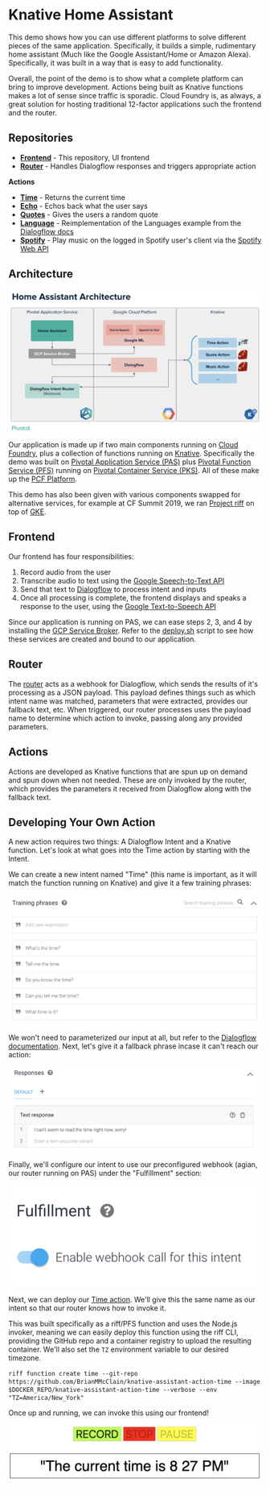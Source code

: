 Knative Home Assistant
===

This demo shows how you can use different platforms to solve different pieces of the same application. Specifically, it builds a simple, rudimentary home assistant (Much like the Google Assistant/Home or Amazon Alexa). Specifically, it was built in a way that is easy to add functionality.

Overall, the point of the demo is to show what a complete platform can bring to improve development. Actions being built as Knative functions makes a lot of sense since traffic is sporadic. Cloud Foundry is, as always, a great solution for hosting traditional 12-factor applications such the frontend and the router.

Repositories
---

- **[Frontend](https://github.com/BrianMMcClain/knative-home-assistant)** - This repository, UI frontend
- **[Router](https://github.com/BrianMMcClain/knative-assistant-router)** - Handles Dialogflow responses and triggers appropriate action

**Actions**

- **[Time](https://github.com/BrianMMcClain/knative-assistant-action-time)** - Returns the current time
- **[Echo](https://github.com/bryanfriedman/knative-assistant-action-echo)** - Echos back what the user says
- **[Quotes](https://github.com/bryanfriedman/knative-quotes)** - Gives the users a random quote
- **[Language](https://github.com/BrianMMcClain/knative-assistant-action-language)** - Reimplementation of the Languages example from the [Dialogflow docs](https://dialogflow.com/docs/getting-started/extract-entities)
- **[Spotify](https://github.com/BrianMMcClain/knative-assistant-action-spotify)** - Play music on the logged in Spotify user's client via the [Spotify Web API](https://developer.spotify.com/documentation/web-api/)


Architecture
---

![Architecture of our application](img/arch.png)

Our application is made up if two main components running on [Cloud Foundry](https://www.cloudfoundry.org/), plus a collection of functions running on [Knative](https://www.knative.dev/). Specifically the demo was built on [Pivotal Application Service (PAS)](https://pivotal.io/platform/pivotal-application-service) plus [Pivotal Function Service (PFS)](https://pivotal.io/platform/pivotal-function-service) running on [Pivotal Container Service (PKS)](https://pivotal.io/platform/pivotal-container-service). All of these make up the [PCF Platform](https://pivotal.io/platform). 

This demo has also been given with various components swapped for alternative services, for example at CF Summit 2019, we ran [Project riff](https://projectriff.io/) on top of [GKE](https://cloud.google.com/kubernetes-engine/).


Frontend
---

Our frontend has four responsibilities:

1. Record audio from the user
2. Transcribe audio to text using the [Google Speech-to-Text API](https://cloud.google.com/speech-to-text/)
3. Send that text to [Dialogflow](https://dialogflow.com/) to process intent and inputs
4. Once all processing is complete, the frontend displays and speaks a response to the user, using the [Google Text-to-Speech API](https://cloud.google.com/text-to-speech/)

Since our application is running on PAS, we can ease steps 2, 3, and 4 by installing the [GCP Service Broker](https://docs.pivotal.io/partners/gcp-sb/index.html). Refer to the [deploy.sh](deploy.sh) script to see how these services are created and bound to our application.

Router
---

The [router](https://github.com/BrianMMcClain/knative-assistant-router) acts as a webhook for Dialogflow, which sends the results of it's processing as a JSON payload. This payload defines things such as which intent name was matched, parameters that were extracted, provides our fallback text, etc. When triggered, our router processes uses the payload name to determine which action to invoke, passing along any provided parameters.

Actions
---

Actions are developed as Knative functions that are spun up on demand and spun down when not needed. These are only invoked by the router, which provides the parameters it received from Dialogflow along with the fallback text.

Developing Your Own Action
---

A new action requires two things: A Dialogflow Intent and a Knative function. Let's look at what goes into the Time action by starting with the Intent.

We can create a new intent named "Time" (this name is important, as it will match the function running on Knative) and give it a few training phrases:

![Training our time action intent](img/training.png)

We won't need to parameterized our input at all, but refer to the [Dialogflow documentation](https://dialogflow.com/docs/getting-started/extract-entities). Next, let's give it a fallback phrase incase it can't reach our action:

![Providing our fallback](img/fallback.png)

Finally, we'll configure our intent to use our preconfigured webhook (agian, our router running on PAS) under the "Fulfillment" section:

![Enabling our webhook](img/fulfillment.png)

Next, we can deploy our [Time action](https://github.com/BrianMMcClain/knative-assistant-action-time). We'll give this the same name as our intent so that our router knows how to invoke it.

This was built specifically as a riff/PFS function and uses the Node.js invoker, meaning we can easily deploy this function using the riff CLI, providing the GitHub repo and a container registry to upload the resulting container. We'll also set the `TZ` environment variable to our desired timezone.

```
riff function create time --git-repo https://github.com/BrianMMcClain/knative-assistant-action-time --image $DOCKER_REPO/knative-assistant-action-time --verbose --env "TZ=America/New_York"
```

Once up and running, we can invoke this using our frontend!

![The result of asking for the time](img/time-ui.png)